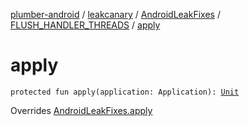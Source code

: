 [plumber-android](../../../index.md) / [leakcanary](../../index.md) / [AndroidLeakFixes](../index.md) / [FLUSH_HANDLER_THREADS](index.md) / [apply](./apply.md)

# apply

`protected fun apply(application: Application): `[`Unit`](https://kotlinlang.org/api/latest/jvm/stdlib/kotlin/-unit/index.html)

Overrides [AndroidLeakFixes.apply](../apply.md)


